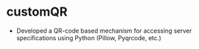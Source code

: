 # customQR
- Developed a QR-code based mechanism for accessing server specifications using Python (Pillow, Pyqrcode, etc.)
